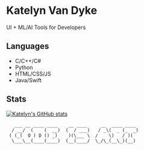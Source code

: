 # Katelyn Van Dyke

UI + ML/AI Tools for Developers

## Languages
* C/C++/C#
* Python
* HTML/CSS/JS
* Java/Swift

## Stats
[![Katelyn's GitHub stats](https://github-readme-stats.vercel.app/api?username=KatelynVanDyke)](https://github.com/anuraghazra/github-readme-stats)

```text
   ___ __ ____ ____    __ ____     __  ____ ____ 
  / __/  (    (  __)  (  / ___)   / _\(  _ (_  _)
 ( (_(  O ) D () _)    )(\___ \  /    \)   / )(  
  \___\__(____(____)  (__(____/  \_/\_(__\_)(__) 
```